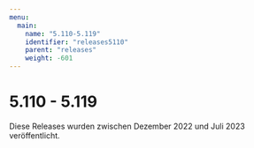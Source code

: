 ```yaml
---
menu:
  main:
    name: "5.110-5.119"
    identifier: "releases5110"
    parent: "releases"
    weight: -601
---
```


# 5.110 - 5.119

Diese Releases wurden zwischen Dezember 2022 und Juli 2023 veröffentlicht.

